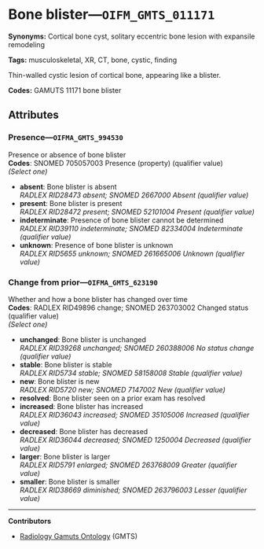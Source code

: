 # Bone blister—`OIFM_GMTS_011171`

**Synonyms:** Cortical bone cyst, solitary eccentric bone lesion with expansile remodeling

**Tags:** musculoskeletal, XR, CT, bone, cystic, finding

Thin-walled cystic lesion of cortical bone, appearing like a blister.

**Codes:** GAMUTS 11171 bone blister

## Attributes

### Presence—`OIFMA_GMTS_994530`

Presence or absence of bone blister  
**Codes**: SNOMED 705057003 Presence (property) (qualifier value)  
*(Select one)*

- **absent**: Bone blister is absent  
_RADLEX RID28473 absent; SNOMED 2667000 Absent (qualifier value)_
- **present**: Bone blister is present  
_RADLEX RID28472 present; SNOMED 52101004 Present (qualifier value)_
- **indeterminate**: Presence of bone blister cannot be determined  
_RADLEX RID39110 indeterminate; SNOMED 82334004 Indeterminate (qualifier value)_
- **unknown**: Presence of bone blister is unknown  
_RADLEX RID5655 unknown; SNOMED 261665006 Unknown (qualifier value)_

### Change from prior—`OIFMA_GMTS_623190`

Whether and how a bone blister has changed over time  
**Codes**: RADLEX RID49896 change; SNOMED 263703002 Changed status (qualifier value)  
*(Select one)*

- **unchanged**: Bone blister is unchanged  
_RADLEX RID39268 unchanged; SNOMED 260388006 No status change (qualifier value)_
- **stable**: Bone blister is stable  
_RADLEX RID5734 stable; SNOMED 58158008 Stable (qualifier value)_
- **new**: Bone blister is new  
_RADLEX RID5720 new; SNOMED 7147002 New (qualifier value)_
- **resolved**: Bone blister seen on a prior exam has resolved  
- **increased**: Bone blister has increased  
_RADLEX RID36043 increased; SNOMED 35105006 Increased (qualifier value)_
- **decreased**: Bone blister has decreased  
_RADLEX RID36044 decreased; SNOMED 1250004 Decreased (qualifier value)_
- **larger**: Bone blister is larger  
_RADLEX RID5791 enlarged; SNOMED 263768009 Greater (qualifier value)_
- **smaller**: Bone blister is smaller  
_RADLEX RID38669 diminished; SNOMED 263796003 Lesser (qualifier value)_

---

**Contributors**

- [Radiology Gamuts Ontology](https://gamuts.net/) (GMTS)
